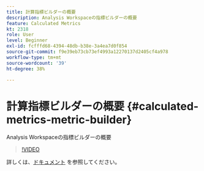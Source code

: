 ```yaml
---
title: 計算指標ビルダーの概要
description: Analysis Workspaceの指標ビルダーの概要
feature: Calculated Metrics
kt: 2318
role: User
level: Beginner
exl-id: fcfffd68-4394-48db-b38e-3a4ea7d0f854
source-git-commit: f9e39eb73cb73ef4993a12270137d2405cf4a978
workflow-type: tm+mt
source-wordcount: '39'
ht-degree: 38%

---
```


# 計算指標ビルダーの概要 {#calculated-metrics-metric-builder}

Analysis Workspaceの指標ビルダーの概要

>[!VIDEO](https://video.tv.adobe.com/v/25411/?quality=12&learn=on)

詳しくは、[ドキュメント](https://experienceleague.adobe.com/docs/analytics/components/calculated-metrics/calcmetric-workflow/cm-build-metrics.html?lang=ja) を参照してください。
